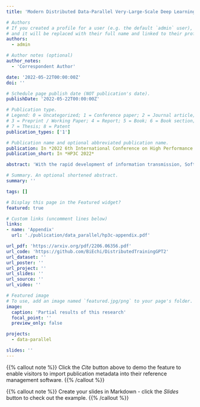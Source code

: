 ```yaml
---
title: 'Modern Distributed Data-Parallel Very-Large-Scale Deep Learning Pre-training Strategies for NLP models'

# Authors
# If you created a profile for a user (e.g. the default `admin` user), write the username (folder name) here
# and it will be replaced with their full name and linked to their profile.
authors:
  - admin

# Author notes (optional)
author_notes:
  - 'Correspondent Author'

date: '2022-05-22T00:00:00Z'
doi: ''

# Schedule page publish date (NOT publication's date).
publishDate: '2022-05-22T00:00:00Z'

# Publication type.
# Legend: 0 = Uncategorized; 1 = Conference paper; 2 = Journal article;
# 3 = Preprint / Working Paper; 4 = Report; 5 = Book; 6 = Book section;
# 7 = Thesis; 8 = Patent
publication_types: ['1']

# Publication name and optional abbreviated publication name.
publication: In *2022 6th International Conference on High Performance Compilation, Computing and Communications*
publication_short: In *HP3C 2022*

abstract: 'With the rapid development of information transmission, Software as a Service (SaaS) is developing at a rapid speed that everything originally local tends to be transplanted onto servers and executed on the cloud. WebGPU is such a SaaS system that it holds the GPU-equipped server to execute students’ CUDA code and releases the RESTful front-end website for students to write their code on. However, programming on an HTML-based interface is not satisfactory due to a lack of syntax highlighting and automatic keyword complement. On the other side, Visual Studio Code is now becoming the most popular programming interface due to its strong community and eclectic functionalities. Thus, we propose such a system that, students write code locally using VS Code with its coding-auxiliary extensions, and push the code to WebGPU with only one button pressed using our VSC-WebGPU extension. The extension is divided into 4 parts: the login process for automatically logging the student into WebGPU, the pull process that pulls the code down to the local workspace, the push process that copies the code to the browser for compiling and running, and the exit process to exit the browser and close the connection. This 4-step architecture is also applicable for any other automated tools to push local code to authorization- required SaaS systems using Web automata.'

# Summary. An optional shortened abstract.
summary: ''

tags: []

# Display this page in the Featured widget?
featured: true

# Custom links (uncomment lines below)
links:
- name: 'Appendix'
  url: './publication/data_parallel/hp3c-appendix.pdf'

url_pdf: 'https://arxiv.org/pdf/2206.06356.pdf'
url_code: 'https://github.com/BiEchi/DistributedTrainingGPT2' 
url_dataset: ''
url_poster: ''
url_project: ''
url_slides: ''
url_source: ''
url_video: ''

# Featured image
# To use, add an image named `featured.jpg/png` to your page's folder.
image:
  caption: 'Partial results of this research'
  focal_point: ''
  preview_only: false

projects:
  - data-parallel

slides: ''
---
```


{{% callout note %}}
Click the _Cite_ button above to demo the feature to enable visitors to import publication metadata into their reference management software.
{{% /callout %}}

{{% callout note %}}
Create your slides in Markdown - click the _Slides_ button to check out the example.
{{% /callout %}}

